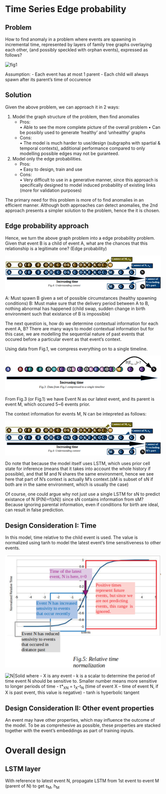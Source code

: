 # Time Series Edge probability
## Problem
How to find anomaly in a problem where events are spawning in incremental time, represented by layers of family tree graphs overlaying each other, (and possibly speckled with orphan events), expressed as follows?

![fig1](https://raw.githubusercontent.com/PhantomV1989/V33-TGN01-Time-Series-Link-Prediction/master/src/problem.png)

Assumption: 
    - Each event has at most 1 parent
    - Each child will always spawn after its parent’s time of occurence
    
## Solution
Given the above problem, we can approach it in 2 ways:
1) Model the graph structure of the problem, then find anomalies
	- Pros:  
    • Able to see the more complete picture of the overall problem
    • Can be possibly used to generate ‘healthy’ and ‘unhealthy’ graphs
    - Cons:  
     • The model is much harder to use/design (subgraphs with spartial & temporal contexts), additional performance compared to only modelling possible edges may not be guranteed.
2) Model only the edge probabilities.
	- Pros:  
    • Easy to design, train and use
	- Cons:  
    • Very difficult to use in a generative manner, since this approach is specifically designed to model induced probability of existing links (more for validation purposes)

The primary need for this problem is more of to find anomalies in an efficient manner. Although both approaches can detect anomalies, the 2nd approach presents a simpler solution to the problem, hence the it is chosen.

## Edge probability approach
Hence, we turn the above graph problem into a edge probability problem.
Given that event B is a child of event A, what are the chances that this relationship is a legitimate one? (Edge probability)

![fig2](/src/fig4.png)

A: Must spawn B given a set of possible circumstances (healthy spawning conditions)
B: Must make sure that the delivery period between A to B, nothing abnormal has happened (child swap, sudden change in birth environment such that existance of B is impossible)

The next question is, how do we determine contextual information for each event A, B? There are many ways to model contextual information but for this case, we are modelling the sequential nature of past events that occured before a particular event as that event’s context.

Using data from Fig.1, we compress everything on to a single timeline.

![fig3](/src/fig3.png)

From Fig.3 (or Fig.1) we have Event N as our latest event, and its parent is event M, which occured 5~6 events prior.

The context information for events M, N can be intepreted as follows:

![fig4](/src/fig4.png)

Do note that because the model itself uses LSTM, which uses prior cell state for inference (means that it takes into account the whole history if possible), and that M and N shares the same environment, hence we see here that part of N’s context is actually M’s context.(sM is subset of sN if both are in the same environment, which is usually the case)

Of course, one could argue why not just use a single LSTM for sN to predict existance of N (P(N)=f(sN)) since sN contains information from sM? Because ignoring parental information, even if conditions for birth are ideal, can result in false prediction.

## Design Consideration I: Time
In this model, time relative to the child event is used.  The value is normalized using tanh to model the latest event’s time sensitiveness to other events.

![fig5](/src/fig5.png)

![N|Solid](/src/timetanh.png)
where 
    - X is any event
    - k is a scalar to determine the period of time event N should be sensitive to. Smaller number means more sensitive to longer periods of time
    - t*<sub>XN</sub> = t<sub>X</sub>-t<sub>N</sub> (time of event X – time of event N, if X is past event, this value is negative)
    - tanh is hyperbolic tangent

## Design Consideration II: Other event properties
An event may have other properties, which may influence the outcome of the model. To be as comprehesive as possible, these properties are stacked together with the event’s embeddings as part of training inputs.
# Overall design
## LSTM layer
With reference to latest event N, propagate LSTM from 1st event to event M (parent of N) to get s<sub>M</sub>, h<sub>M</sub>
